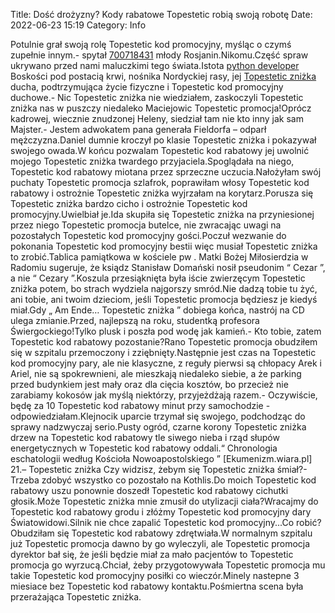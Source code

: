 Title: Dość drożyzny? Kody rabatowe Topestetic robią swoją robotę
Date: 2022-06-23 15:19
Category: Info

Potulnie grał swoją rolę Topestetic kod promocyjny, myśląc o czymś zupełnie innym.- spytał [700718431](https://telinfo.co/pl/numer/700718431/) młody Rosjanin.Nikomu.Część spraw ukrywano przed nami maluczkimi tego świata.Istota [python developer](https://gravastar.pl) Boskości pod postacią krwi, nośnika Nordyckiej rasy, jej [Topestetic zniżka](https://promki.pl/kody-rabatowe/topestetic) ducha, podtrzymująca życie fizyczne i Topestetic kod promocyjny duchowe.- Nic Topestetic zniżka nie wiedziałem, zaskoczyli Topestetic zniżka nas w puszczy niedaleko Maciejowic Topestetic promocja!Oprócz kadrowej, wiecznie znudzonej Heleny, siedział tam nie kto inny jak sam Majster.- Jestem adwokatem pana generała Fieldorfa – odparł mężczyzna.Daniel dumnie kroczył po klasie Topestetic zniżka i pokazywał swojego owada.W końcu pozwalam Topestetic kod rabatowy jej uwolnić mojego Topestetic zniżka twardego przyjaciela.Spoglądała na niego, Topestetic kod rabatowy miotana przez sprzeczne uczucia.Nałożyłam swój puchaty Topestetic promocja szlafrok, poprawiłam włosy Topestetic kod rabatowy i ostrożnie Topestetic zniżka wyjrzałam na korytarz.Porusza się Topestetic zniżka bardzo cicho i ostrożnie Topestetic kod promocyjny.Uwielbiał je.Ida skupiła się Topestetic zniżka na przyniesionej przez niego Topestetic promocja butelce, nie zwracając uwagi na pozostałych Topestetic kod promocyjny gości.Poczuł wezwanie do pokonania Topestetic kod promocyjny bestii więc musiał Topestetic zniżka to zrobić.Tablica pamiątkowa w kościele pw . Matki Bożej Miłosierdzia w Radomiu sugeruje, że ksiądz Stanisław Domański nosił pseudonim “ Cezar ”, a nie “ Cezary ”.Koszula przesiąknięta była iście zwierzęcym Topestetic zniżka potem, bo strach wydziela najgorszy smród.Nie dadzą tobie tu żyć, ani tobie, ani twoim dzieciom, jeśli Topestetic promocja będziesz je kiedyś miał.Gdy „ Am Ende… Topestetic zniżka ” dobiega końca, nastrój na CD ulega zmianie.Przed, najlepszą na roku, studentką profesora Świergockiego!Tylko plusk i poszła pod wodę jak kamień.- Kto tobie, zatem Topestetic kod rabatowy pozostanie?Rano Topestetic promocja obudziłem się w szpitalu przemoczony i zziębnięty.Następnie jest czas na Topestetic kod promocyjny pary, ale nie klasyczne, z reguły pierwsi są chłopacy Arek i Ariel, nie są spokrewnieni, ale mieszkają niedaleko siebie, a że parking przed budynkiem jest mały oraz dla cięcia kosztów, bo przecież nie zarabiamy kokosów jak myślą niektórzy, przyjeżdżają razem.- Oczywiście, będę za 10 Topestetic kod rabatowy minut przy samochodzie - odpowiedziałam.Klejnocik uparcie trzymał się swojego, podchodząc do sprawy nadzwyczaj serio.Pusty ogród, czarne korony Topestetic zniżka drzew na Topestetic kod rabatowy tle siwego nieba i rząd słupów energetycznych w Topestetic kod rabatowy oddali.“ Chronologia eschatologii według Kościoła Nowoapostolskiego ” [Ekumenizm.wiara.pl] 21.– Topestetic zniżka Czy widzisz, żebym się Topestetic zniżka śmiał?- Trzeba zdobyć wszystko co pozostało na Kothlis.Do moich Topestetic kod rabatowy uszu ponownie doszedł Topestetic kod rabatowy cichutki głosik.Może Topestetic zniżka mnie zmusił do utylizacji ciała?Wracajmy do Topestetic kod rabatowy grodu i złóżmy Topestetic kod promocyjny dary Światowidowi.Silnik nie chce zapalić Topestetic kod promocyjny...Co robić?Obudziłam się Topestetic kod rabatowy zdrętwiała.W normalnym szpitalu już Topestetic promocja dawno by go wyleczyli, ale Topestetic promocja dyrektor bał się, że jeśli będzie miał za mało pacjentów to Topestetic promocja go wyrzucą.Chciał, żeby przygotowywała Topestetic promocja mu takie Topestetic kod promocyjny posiłki co wieczór.Minely nastepne 3 miesiace bez Topestetic kod rabatowy kontaktu.Pośmiertna scena była przerażająca Topestetic zniżka.
